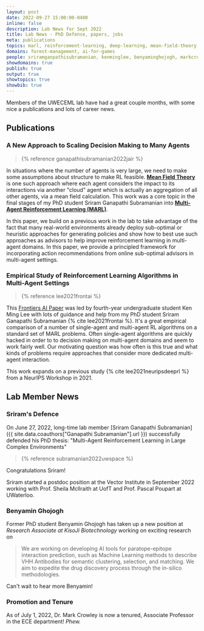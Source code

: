 ```yaml
---
layout: post
date: 2022-09-27 15:00:00-0400
inline: false
description: Lab News for Sept 2022
title: Lab News - PhD Defense, papers, jobs
meta: publications
topics: marl, reinforcement-learning, deep-learning, mean-field-theory, empirical-study
domains: forest-management, ai-for-games
people: sriramganpathisubramanian, kenminglee, benyaminghojogh, markcrowley 
showdomains: true
publish: true
output: true
showtopics: true
showbib: true
---
```


Members of the UWECEML lab have had a great couple months, with some nice a publications and lots of career news.

## Publications

### A New Approach to Scaling Decision Making to Many Agents

> {% reference  ganapathisubramanian2022jair %}

In situations where the number of agents is very large, we need to make some assumptions about structure to make RL feasible. **[Mean Field Theory](/mean-field-theory/)** is one such approach where each agent considers the impact to its interactions via another "cloud" agent which is actually an aggregation of all other agents, via a mean field calculation.  This work was a core topic in the final stages of my PhD student Sriram Ganapathi Subramanian into **[Multi-Agent Reinforcement Learning (MARL)](/marl/)**. 


In this paper, we build on a previous work in the lab to take advantage of the fact that many real-world environments already deploy sub-optimal or heuristic approaches for generating policies and show  how to best use such approaches as advisors to help improve reinforcement learning in multi-agent domains. In this paper, we provide a principled framework for incorporating action recommendations from online sub-optimal advisors in multi-agent settings.


### Empirical Study of Reinforcement Learning Algorithms in Multi-Agent Settings
> {% reference lee2021frontai %} 

This [Frontiers AI Paper](https://www.frontiersin.org/articles/10.3389/frai.2022.805823/full?&utm_source=Email_to_authors_&utm_medium=Email&utm_content=T1_11.5e1_author&utm_campaign=Email_publication&field=&journalName=Frontiers_in_Artificial_Intelligence&id=805823) was led by fourth-year undergraduate student Ken Ming Lee with lots of guidance and help from my PhD student Sriram Ganapathi Subramanian {% cite lee2021frontai %}. It's a great empirical comparison of a number of single-agent and multi-agent RL algorithms on a standard set of MARL problems. Often single-agent algorithms are quickly hacked in order to to decision making on multi-agent domains and seem to work fairly well. Our motivating question was how often is this true and what kinds of problems require approaches that consider more dedicated multi-agent interaction.

This work expands on a previous study {% cite lee2021neuripsdeeprl %} from a NeurIPS Workshop in 2021. 


## Lab Member News

### Sriram's Defence

On June 27, 2022, long-time lab member [Sriram Ganapathi Subramanian]({{ site.data.coauthors["Ganapathi Subramanian"].url }}) successfully defended his PhD thesis: "Multi-Agent Reinforcement Learning in Large Complex Environments"

> {% reference subramanian2022uwspace %}

Congratulations Sriram!

Sriram started a postdoc position at the Vector Institute in September 2022 working with Prof. Sheila Mcllraith at UofT and Prof. Pascal Poupart at UWaterloo.


### Benyamin Ghojogh
Former PhD student Benyamin Ghojogh has taken up a new position at *Research Associate at KisoJi Biotechnology* working on exciting research on
> We are working on developing AI tools for paratope-epitope interaction prediction, such as Machine Learning methods to describe VHH Antibodies for semantic clustering, selection, and matching. We aim to expedite the drug discovery process through the in-silico methodologies.

Can't wait to hear more Benyamin!

### Promotion and Tenure
As of July 1, 2022, Dr. Mark Crowley is now a tenured, Associate Professor in the ECE department! *Phew.*

